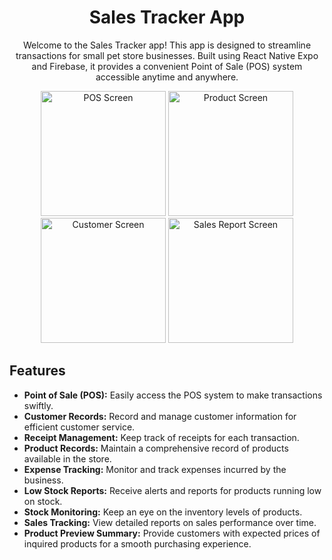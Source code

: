 <!-- Project Title -->
<h1 align="center">Sales Tracker App</h1>

<!-- Project Description -->
<p align="center">
  Welcome to the Sales Tracker app! This app is designed to streamline transactions for small pet store businesses. Built using React Native Expo and Firebase, it provides a convenient Point of Sale (POS) system accessible anytime and anywhere.
</p>

<!-- Screenshots -->
<p align="center">
  <img src="https://github.com/Retchizu/sales-tracker-for-android-ios/blob/main/screenshots/POS.png" width="200" alt="POS Screen">
  <img src="https://github.com/Retchizu/sales-tracker-for-android-ios/screenshots/Products.png" width="200" alt="Product Screen">
  <img src="https://github.com/Retchizu/sales-tracker-for-android-ios/blob/main/screenshots/Customers.png" width="200" alt="Customer Screen">
  <img src="https://github.com/Retchizu/sales-tracker-for-android-ios/blob/main/screenshots/Reports.png" width="200" alt="Sales Report Screen">
</p>

<!-- Features -->
## Features
- **Point of Sale (POS):** Easily access the POS system to make transactions swiftly.
- **Customer Records:** Record and manage customer information for efficient customer service.
- **Receipt Management:** Keep track of receipts for each transaction.
- **Product Records:** Maintain a comprehensive record of products available in the store.
- **Expense Tracking:** Monitor and track expenses incurred by the business.
- **Low Stock Reports:** Receive alerts and reports for products running low on stock.
- **Stock Monitoring:** Keep an eye on the inventory levels of products.
- **Sales Tracking:** View detailed reports on sales performance over time.
- **Product Preview Summary:** Provide customers with expected prices of inquired products for a smooth purchasing experience.
